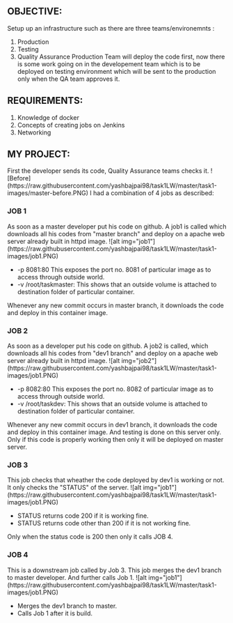 <h2>OBJECTIVE:</h2>
Setup up an infrastructure such as there are three teams/environemnts :

1. Production
2. Testing
3. Quality Assurance
Production Team will deploy the code first, now there is some work going on in the developement team which is to be deployed on testing environment which will be sent to the production only when the QA team approves it.

<h2>REQUIREMENTS:</h2>
<ol>
<li>Knowledge of docker</li>
<li>Concepts of creating jobs on Jenkins</li>
<li>Networking</li>
</ol>

<h2>MY PROJECT:</h2>
First the developer sends its code, Quality Assurance teams checks it.
![Before](https://raw.githubusercontent.com/yashbajpai98/task1LW/master/task1-images/master-before.PNG)
I had a combination of 4 jobs as described:
<h3>JOB 1</h3>
As soon as a master developer put his code on github. A job1 is called which downloads all his codes from "master branch" and deploy on a apache web server already built in httpd image.
![alt img="job1"](https://raw.githubusercontent.com/yashbajpai98/task1LW/master/task1-images/job1.PNG)
<ul>
  <li> -p 8081:80 This exposes the port no. 8081 of particular image as to access through outside world. </li>
  <li> -v /root/taskmaster: This shows that an outside volume is attached to destination folder of particular container.
</ul>
Whenever any new commit occurs in master branch, it downloads the code and deploy in this container image.

<h3>JOB 2</h3>
As soon as a developer put his code on github. A job2 is called, which downloads all his codes from "dev1 branch" and deploy on a apache web server already built in httpd image.
![alt img="job2"](https://raw.githubusercontent.com/yashbajpai98/task1LW/master/task1-images/job1.PNG)
<ul>
  <li> -p 8082:80 This exposes the port no. 8082 of particular image as to access through outside world. </li>
  <li> -v /root/taskdev: This shows that an outside volume is attached to destination folder of particular container.
</ul>
Whenever any new commit occurs in dev1 branch, it downloads the code and deploy in this container image. And testing is done on this server only. Only if this code is properly working then only it will be deployed on master server.

<h3>JOB 3</h3>
This job checks that wheather the code deployed by dev1 is working or not. It only checks the "STATUS" of the server.
![alt img="job1"](https://raw.githubusercontent.com/yashbajpai98/task1LW/master/task1-images/job1.PNG)
<ul>
  <li> STATUS returns code 200 if it is working fine. </li>
  <li> STATUS returns code other than 200 if it is not working fine. </li>
 </ul>
Only when the status code is 200 then only it calls JOB 4.

<h3>JOB 4</h3>
This is a downstream job called by Job 3. This job merges the dev1 branch to master developer. And further calls Job 1.
![alt img="job1"](https://raw.githubusercontent.com/yashbajpai98/task1LW/master/task1-images/job1.PNG)
<ul>
  <li> Merges the dev1 branch to master.</li>
  <li> Calls Job 1 after it is build.</li>
 </ul>
 
 


